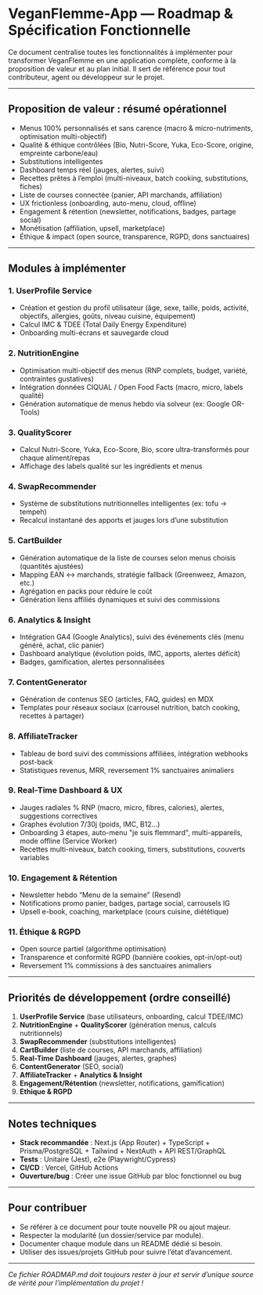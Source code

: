 # VeganFlemme-App — Roadmap & Spécification Fonctionnelle

Ce document centralise toutes les fonctionnalités à implémenter pour transformer VeganFlemme en une application complète, conforme à la proposition de valeur et au plan initial. Il sert de référence pour tout contributeur, agent ou développeur sur le projet.

---

## Proposition de valeur : résumé opérationnel

- Menus 100% personnalisés et sans carence (macro & micro-nutriments, optimisation multi-objectif)
- Qualité & éthique contrôlées (Bio, Nutri-Score, Yuka, Eco-Score, origine, empreinte carbone/eau)
- Substitutions intelligentes
- Dashboard temps réel (jauges, alertes, suivi)
- Recettes prêtes à l’emploi (multi-niveaux, batch cooking, substitutions, fiches)
- Liste de courses connectée (panier, API marchands, affiliation)
- UX frictionless (onboarding, auto-menu, cloud, offline)
- Engagement & rétention (newsletter, notifications, badges, partage social)
- Monétisation (affiliation, upsell, marketplace)
- Éthique & impact (open source, transparence, RGPD, dons sanctuaires)

---

## Modules à implémenter

### 1. UserProfile Service
- Création et gestion du profil utilisateur (âge, sexe, taille, poids, activité, objectifs, allergies, goûts, niveau cuisine, équipement)
- Calcul IMC & TDEE (Total Daily Energy Expenditure)
- Onboarding multi-écrans et sauvegarde cloud

### 2. NutritionEngine
- Optimisation multi-objectif des menus (RNP complets, budget, variété, contraintes gustatives)
- Intégration données CIQUAL / Open Food Facts (macro, micro, labels qualité)
- Génération automatique de menus hebdo via solveur (ex: Google OR-Tools)

### 3. QualityScorer
- Calcul Nutri-Score, Yuka, Eco-Score, Bio, score ultra-transformés pour chaque aliment/repas
- Affichage des labels qualité sur les ingrédients et menus

### 4. SwapRecommender
- Système de substitutions nutritionnelles intelligentes (ex: tofu → tempeh)
- Recalcul instantané des apports et jauges lors d’une substitution

### 5. CartBuilder
- Génération automatique de la liste de courses selon menus choisis (quantités ajustées)
- Mapping EAN ↔ marchands, stratégie fallback (Greenweez, Amazon, etc.)
- Agrégation en packs pour réduire le coût
- Génération liens affiliés dynamiques et suivi des commissions

### 6. Analytics & Insight
- Intégration GA4 (Google Analytics), suivi des événements clés (menu généré, achat, clic panier)
- Dashboard analytique (évolution poids, IMC, apports, alertes déficit)
- Badges, gamification, alertes personnalisées

### 7. ContentGenerator
- Génération de contenus SEO (articles, FAQ, guides) en MDX
- Templates pour réseaux sociaux (carrousel nutrition, batch cooking, recettes à partager)

### 8. AffiliateTracker
- Tableau de bord suivi des commissions affiliées, intégration webhooks post-back
- Statistiques revenus, MRR, reversement 1% sanctuaires animaliers

### 9. Real-Time Dashboard & UX
- Jauges radiales % RNP (macro, micro, fibres, calories), alertes, suggestions correctives
- Graphes évolution 7/30j (poids, IMC, B12…)
- Onboarding 3 étapes, auto-menu "je suis flemmard", multi-appareils, mode offline (Service Worker)
- Recettes multi-niveaux, batch cooking, timers, substitutions, couverts variables

### 10. Engagement & Rétention
- Newsletter hebdo “Menu de la semaine” (Resend)
- Notifications promo panier, badges, partage social, carrousels IG
- Upsell e-book, coaching, marketplace (cours cuisine, diététique)

### 11. Éthique & RGPD
- Open source partiel (algorithme optimisation)
- Transparence et conformité RGPD (bannière cookies, opt-in/opt-out)
- Reversement 1% commissions à des sanctuaires animaliers

---

## Priorités de développement (ordre conseillé)

1. **UserProfile Service** (base utilisateurs, onboarding, calcul TDEE/IMC)
2. **NutritionEngine** + **QualityScorer** (génération menus, calculs nutritionnels)
3. **SwapRecommender** (substitutions intelligentes)
4. **CartBuilder** (liste de courses, API marchands, affiliation)
5. **Real-Time Dashboard** (jauges, alertes, graphes)
6. **ContentGenerator** (SEO, social)
7. **AffiliateTracker** + **Analytics & Insight**
8. **Engagement/Rétention** (newsletter, notifications, gamification)
9. **Ethique & RGPD**

---

## Notes techniques

- **Stack recommandée** : Next.js (App Router) + TypeScript + Prisma/PostgreSQL + Tailwind + NextAuth + API REST/GraphQL
- **Tests** : Unitaire (Jest), e2e (Playwright/Cypress)
- **CI/CD** : Vercel, GitHub Actions
- **Ouverture/bug** : Créer une issue GitHub par bloc fonctionnel ou bug

---

## Pour contribuer

- Se référer à ce document pour toute nouvelle PR ou ajout majeur.
- Respecter la modularité (un dossier/service par module).
- Documenter chaque module dans un README dédié si besoin.
- Utiliser des issues/projets GitHub pour suivre l’état d’avancement.

---

*Ce fichier ROADMAP.md doit toujours rester à jour et servir d’unique source de vérité pour l’implémentation du projet !*
